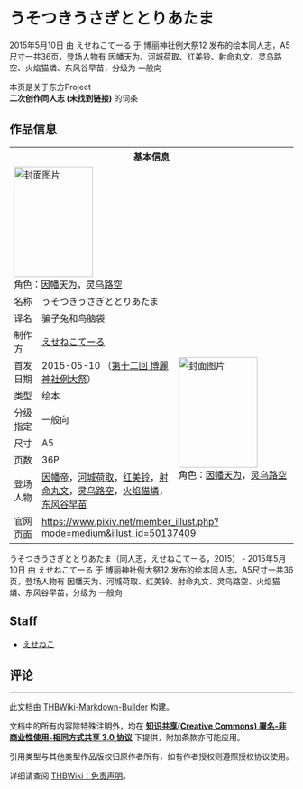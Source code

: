 # うそつきうさぎととりあたま

<!-- source html: G:\repos\THBWiki-Markdown-Builder\THBWikiMarkdown\Temp\main\a\a4\ns0%3A%E3%81%86%E3%81%9D%E3%81%A4%E3%81%8D%E3%81%86%E3%81%95%E3%81%8E%E3%81%A8%E3%81%A8%E3%82%8A%E3%81%82%E3%81%9F%E3%81%BE.html -->

2015年5月10日 由 えせねこてーる 于 博丽神社例大祭12 发布的绘本同人志，A5尺寸一共36页，登场人物有 因幡天为、河城荷取、红美铃、射命丸文、灵乌路空、火焰猫燐、东风谷早苗，分级为 一般向

本页是关于东方Project  
 **二次创作同人志 (未找到链接)** 的词条
## 作品信息

<table><tbody><tr><th colspan="3">基本信息</th></tr><tr><td class="cover-artwork-mobile" colspan="2"><a href="./文件-うそつきうさぎととりあたま封面.png.md" class="image" title="封面图片"><img alt="封面图片" src="https://upload.thwiki.cc/thumb/e/e3/%E3%81%86%E3%81%9D%E3%81%A4%E3%81%8D%E3%81%86%E3%81%95%E3%81%8E%E3%81%A8%E3%81%A8%E3%82%8A%E3%81%82%E3%81%9F%E3%81%BE%E5%B0%81%E9%9D%A2.png/140px-%E3%81%86%E3%81%9D%E3%81%A4%E3%81%8D%E3%81%86%E3%81%95%E3%81%8E%E3%81%A8%E3%81%A8%E3%82%8A%E3%81%82%E3%81%9F%E3%81%BE%E5%B0%81%E9%9D%A2.png" decoding="async" loading="lazy" width="140" height="196" srcset="https://upload.thwiki.cc/thumb/e/e3/%E3%81%86%E3%81%9D%E3%81%A4%E3%81%8D%E3%81%86%E3%81%95%E3%81%8E%E3%81%A8%E3%81%A8%E3%82%8A%E3%81%82%E3%81%9F%E3%81%BE%E5%B0%81%E9%9D%A2.png/209px-%E3%81%86%E3%81%9D%E3%81%A4%E3%81%8D%E3%81%86%E3%81%95%E3%81%8E%E3%81%A8%E3%81%A8%E3%82%8A%E3%81%82%E3%81%9F%E3%81%BE%E5%B0%81%E9%9D%A2.png 1.5x, https://upload.thwiki.cc/thumb/e/e3/%E3%81%86%E3%81%9D%E3%81%A4%E3%81%8D%E3%81%86%E3%81%95%E3%81%8E%E3%81%A8%E3%81%A8%E3%82%8A%E3%81%82%E3%81%9F%E3%81%BE%E5%B0%81%E9%9D%A2.png/279px-%E3%81%86%E3%81%9D%E3%81%A4%E3%81%8D%E3%81%86%E3%81%95%E3%81%8E%E3%81%A8%E3%81%A8%E3%82%8A%E3%81%82%E3%81%9F%E3%81%BE%E5%B0%81%E9%9D%A2.png 2x" data-file-width="1200" data-file-height="1683"></a><div class="cover-char">角色：<a href="./因幡帝.md" title="因幡帝">因幡天为</a>，<a href="./灵乌路空.md" title="灵乌路空">灵乌路空</a></div></td>
</tr><tr><td class="label">名称</td><td colspan="2"> うそつきうさぎととりあたま </td></tr><tr><td class="label">译名</td><td colspan="2"> 骗子兔和鸟脑袋 </td></tr><tr><td class="label">制作方</td><td><a href="./えせねこてーる.md" title="えせねこてーる">えせねこてーる</a></td><td class="cover-artwork" rowspan="7" style="min-width:196px;"><a href="./文件-うそつきうさぎととりあたま封面.png.md" class="image" title="封面图片"><img alt="封面图片" src="https://upload.thwiki.cc/thumb/e/e3/%E3%81%86%E3%81%9D%E3%81%A4%E3%81%8D%E3%81%86%E3%81%95%E3%81%8E%E3%81%A8%E3%81%A8%E3%82%8A%E3%81%82%E3%81%9F%E3%81%BE%E5%B0%81%E9%9D%A2.png/140px-%E3%81%86%E3%81%9D%E3%81%A4%E3%81%8D%E3%81%86%E3%81%95%E3%81%8E%E3%81%A8%E3%81%A8%E3%82%8A%E3%81%82%E3%81%9F%E3%81%BE%E5%B0%81%E9%9D%A2.png" decoding="async" loading="lazy" width="140" height="196" srcset="https://upload.thwiki.cc/thumb/e/e3/%E3%81%86%E3%81%9D%E3%81%A4%E3%81%8D%E3%81%86%E3%81%95%E3%81%8E%E3%81%A8%E3%81%A8%E3%82%8A%E3%81%82%E3%81%9F%E3%81%BE%E5%B0%81%E9%9D%A2.png/209px-%E3%81%86%E3%81%9D%E3%81%A4%E3%81%8D%E3%81%86%E3%81%95%E3%81%8E%E3%81%A8%E3%81%A8%E3%82%8A%E3%81%82%E3%81%9F%E3%81%BE%E5%B0%81%E9%9D%A2.png 1.5x, https://upload.thwiki.cc/thumb/e/e3/%E3%81%86%E3%81%9D%E3%81%A4%E3%81%8D%E3%81%86%E3%81%95%E3%81%8E%E3%81%A8%E3%81%A8%E3%82%8A%E3%81%82%E3%81%9F%E3%81%BE%E5%B0%81%E9%9D%A2.png/279px-%E3%81%86%E3%81%9D%E3%81%A4%E3%81%8D%E3%81%86%E3%81%95%E3%81%8E%E3%81%A8%E3%81%A8%E3%82%8A%E3%81%82%E3%81%9F%E3%81%BE%E5%B0%81%E9%9D%A2.png 2x" data-file-width="1200" data-file-height="1683"></a><div class="cover-char">角色：<a href="./因幡帝.md" title="因幡帝">因幡天为</a>，<a href="./灵乌路空.md" title="灵乌路空">灵乌路空</a></div></td>
</tr><tr><td class="label">首发日期</td><td>2015-05-10&#160;（<a href="/展会作品列表?e=%E5%8D%9A%E4%B8%BD%E7%A5%9E%E7%A4%BE%E4%BE%8B%E5%A4%A7%E7%A5%AD%2312">第十二回 博麗神社例大祭</a>）</td></tr><tr><td class="label">类型</td><td>绘本</td></tr><tr><td class="label">分级指定</td><td>一般向</td></tr><tr><td class="label">尺寸</td><td>A5</td></tr><tr><td class="label">页数</td><td>36P</td></tr><tr><td class="label">登场人物</td><td><a href="./因幡帝.md" title="因幡帝">因幡帝</a>，<a href="./河城荷取.md" title="河城荷取">河城荷取</a>，<a href="./红美铃.md" title="红美铃">红美铃</a>，<a href="./射命丸文.md" title="射命丸文">射命丸文</a>，<a href="./灵乌路空.md" title="灵乌路空">灵乌路空</a>，<a href="./火焰猫燐.md" title="火焰猫燐">火焰猫燐</a>，<a href="./东风谷早苗.md" title="东风谷早苗">东风谷早苗</a></td></tr>
<tr><td class="label">官网页面</td><td colspan="2"><a rel="nofollow" class="external free" href="https://www.pixiv.net/member_illust.php?mode=medium&amp;illust_id=50137409">https://www.pixiv.net/member_illust.php?mode=medium&amp;illust_id=50137409</a></td></tr></tbody></table>

うそつきうさぎととりあたま（同人志，えせねこてーる，2015） - 2015年5月10日 由 えせねこてーる 于 博丽神社例大祭12 发布的绘本同人志，A5尺寸一共36页，登场人物有 因幡天为、河城荷取、红美铃、射命丸文、灵乌路空、火焰猫燐、东风谷早苗，分级为 一般向
## Staff
- [えせねこ](./えせねこ.md)

## 评论




---

此文档由 [THBWiki-Markdown-Builder](https://github.com/Delsin-Yu/THBWiki-Markdown-Builder) 构建。

文档中的所有内容除特殊注明外，均在 [**知识共享(Creative Commons) 署名-非商业性使用-相同方式共享 3.0 协议**](https://creativecommons.org/licenses/by-sa/3.0/deed.zh-hans) 下提供，附加条款亦可能应用。

引用类型与其他类型作品版权归原作者所有，如有作者授权则遵照授权协议使用。

详细请查阅 [THBWiki：免责声明](https://thbwiki.cc/THBWiki:%E5%85%8D%E8%B4%A3%E5%A3%B0%E6%98%8E)。

